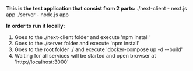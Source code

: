 **This is the test application that consist from 2 parts:**
./next-client - next.js app
./server - node.js app

**In order to run it locally:**

 1. Goes to the ./next-client folder and execute 'npm install'
 2. Goes to the ./server folder and execute 'npm install'
 3. Goes to the root folder ./ and execute 'docker-compose up -d --build'
 4. Waiting for all services will be started and open browser at
    'http://localhost:3000'



